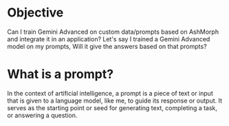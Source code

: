 Objective
==========

Can I train Gemini Advanced on custom data/prompts based on AshMorph and integrate it in an application?
Let's say I trained a Gemini Advanced model on my prompts, Will it give the answers based on that prompts?

What is a prompt?
=================

In the context of artificial intelligence, a prompt is a piece of text or input that is given to a language model, like me, to guide its response or output. It serves as the starting point or seed for generating text, completing a task, or answering a question.

